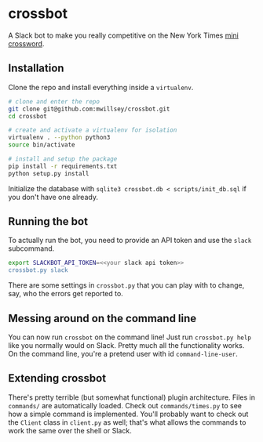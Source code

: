 # crossbot

A Slack bot to make you really competitive on the New York Times
[mini crossword](http://www.nytimes.com/crosswords/game/mini).

## Installation

Clone the repo and install everything inside a `virtualenv`.
```sh
# clone and enter the repo
git clone git@github.com:mwillsey/crossbot.git
cd crossbot

# create and activate a virtualenv for isolation
virtualenv . --python python3
source bin/activate

# install and setup the package
pip install -r requirements.txt
python setup.py install
```

Initialize the database with `sqlite3 crossbot.db < scripts/init_db.sql` if you don't
have one already.


## Running the bot

To actually run the bot, you need to provide an API token and use the `slack` subcommand.
```sh
export SLACKBOT_API_TOKEN=<<your slack api token>>
crossbot.py slack
```

There are some settings in `crossbot.py` that you can play with to change, say,
who the errors get reported to.

## Messing around on the command line

You can now run `crossbot` on the command line! Just run `crossbot.py help`
like you normally would on Slack. Pretty much all the functionality works. On
the command line, you're a pretend user with id `command-line-user`.

## Extending crossbot

There's pretty terrible (but somewhat functional) plugin architecture. Files in
`commands/` are automatically loaded. Check out `commands/times.py` to see how a
simple command is implemented. You'll probably want to check out the `Client`
class in `client.py` as well; that's what allows the commands to work the same
over the shell or Slack.
